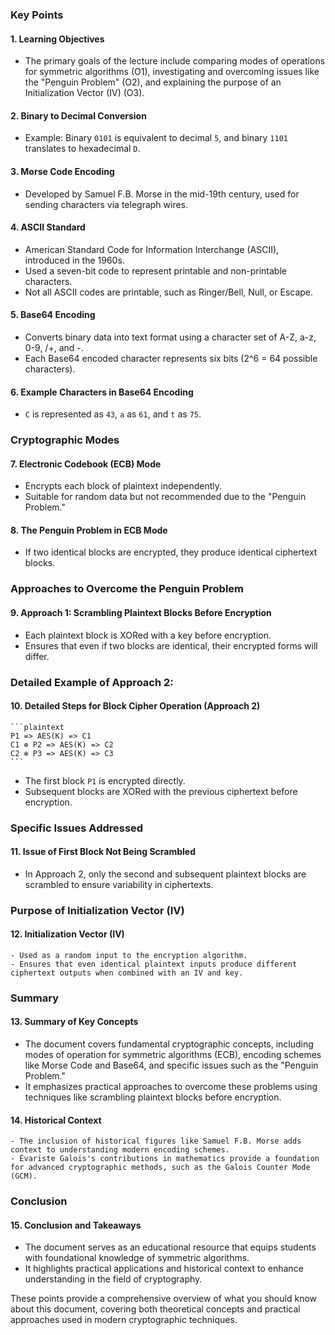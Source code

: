 

###  Key Points

#### 1. **Learning Objectives**
   - The primary goals of the lecture include comparing modes of operations for symmetric algorithms (O1), investigating and overcoming issues like the "Penguin Problem" (O2), and explaining the purpose of an Initialization Vector (IV) (O3).

#### 2. **Binary to Decimal Conversion**
   - Example: Binary `0101` is equivalent to decimal `5`, and binary `1101` translates to hexadecimal `D`.

#### 3. **Morse Code Encoding**
   - Developed by Samuel F.B. Morse in the mid-19th century, used for sending characters via telegraph wires.

#### 4. **ASCII Standard**
   - American Standard Code for Information Interchange (ASCII), introduced in the 1960s.
   - Used a seven-bit code to represent printable and non-printable characters.
   - Not all ASCII codes are printable, such as Ringer/Bell, Null, or Escape.

#### 5. **Base64 Encoding**
   - Converts binary data into text format using a character set of A-Z, a-z, 0-9, /+, and -.
   - Each Base64 encoded character represents six bits (2^6 = 64 possible characters).

#### 6. **Example Characters in Base64 Encoding**
   - `C` is represented as `43`, `a` as `61`, and `t` as `75`.

### Cryptographic Modes

#### 7. **Electronic Codebook (ECB) Mode**
   - Encrypts each block of plaintext independently.
   - Suitable for random data but not recommended due to the "Penguin Problem."

#### 8. **The Penguin Problem in ECB Mode**
   - If two identical blocks are encrypted, they produce identical ciphertext blocks.

### Approaches to Overcome the Penguin Problem

#### 9. **Approach 1: Scrambling Plaintext Blocks Before Encryption**
   - Each plaintext block is XORed with a key before encryption.
   - Ensures that even if two blocks are identical, their encrypted forms will differ.

### Detailed Example of Approach 2:

#### 10. **Detailed Steps for Block Cipher Operation (Approach 2)**
    ```plaintext
    P1 => AES(K) => C1
    C1 ⊕ P2 => AES(K) => C2
    C2 ⊕ P3 => AES(K) => C3
    ```
   - The first block `P1` is encrypted directly.
   - Subsequent blocks are XORed with the previous ciphertext before encryption.

### Specific Issues Addressed

#### 11. **Issue of First Block Not Being Scrambled**
   - In Approach 2, only the second and subsequent plaintext blocks are scrambled to ensure variability in ciphertexts.

### Purpose of Initialization Vector (IV)

#### 12. **Initialization Vector (IV)**
    - Used as a random input to the encryption algorithm.
    - Ensures that even identical plaintext inputs produce different ciphertext outputs when combined with an IV and key.

### Summary

#### 13. **Summary of Key Concepts**
   - The document covers fundamental cryptographic concepts, including modes of operation for symmetric algorithms (ECB), encoding schemes like Morse Code and Base64, and specific issues such as the "Penguin Problem."
   - It emphasizes practical approaches to overcome these problems using techniques like scrambling plaintext blocks before encryption.

#### 14. **Historical Context**
    - The inclusion of historical figures like Samuel F.B. Morse adds context to understanding modern encoding schemes.
    - Évariste Galois's contributions in mathematics provide a foundation for advanced cryptographic methods, such as the Galois Counter Mode (GCM).

### Conclusion

#### 15. **Conclusion and Takeaways**
   - The document serves as an educational resource that equips students with foundational knowledge of symmetric algorithms.
   - It highlights practical applications and historical context to enhance understanding in the field of cryptography.

These points provide a comprehensive overview of what you should know about this document, covering both theoretical concepts and practical approaches used in modern cryptographic techniques.
